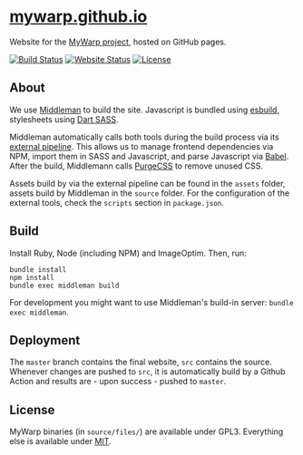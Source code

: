 # [mywarp.github.io](https://mywarp.github.io)

Website for the [MyWarp project](https://github.com/MyWarp/MyWarp), hosted on GitHub pages.

[![Build Status](https://img.shields.io/github/actions/workflow/status/MyWarp/mywarp.github.io/publish_website.yml?branch=src)](https://github.com/MyWarp/mywarp.github.io/actions) 
[![Website Status](https://img.shields.io/website?down_color=success&down_message=offline&up_color=success&up_message=online&url=https%3A%2F%2Fmywarp.github.io)](https://mywarp.github.io)
[![License](https://img.shields.io/github/license/MyWarp/mywarp.github.io)](LICENSE.txt)


## About

We use [Middleman](https://middlemanapp.com) to build the site. Javascript is bundled using [esbuild](https://esbuild.github.io), stylesheets using [Dart SASS](https://sass-lang.com/dart-sass).

Middleman automatically calls both tools during the build process via its [external pipeline](https://middlemanapp.com/advanced/external-pipeline/). This allows us to manage frontend dependencies via NPM, import them in SASS and Javascript, and parse Javascript via [Babel](https://babeljs.io). After the build, Middlemann calls [PurgeCSS](https://purgecss.com) to remove unused CSS.

Assets build by via the external pipeline can be found in the `assets` folder, assets build by Middleman in the `source` folder. For the configuration of the external tools, check the `scripts` section in `package.json`.

## Build

Install Ruby, Node (including NPM) and ImageOptim. Then, run:

```
bundle install
npm install
bundle exec middleman build
```

For development you might want to use Middleman's build-in server: `bundle exec middleman`.

## Deployment

The `master` branch contains the final website, `src` contains the source. Whenever changes are pushed to `src`, it is automatically build by a Github Action and results are - upon success - pushed to `master`.

## License

MyWarp binaries (in `source/files/`) are available under GPL3. Everything else is available under [MIT](LICENSE.txt).
